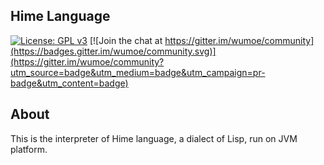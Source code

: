 ## Hime Language
[![License: GPL v3](https://img.shields.io/badge/License-GPL%20v3-blue.svg)](http://www.gnu.org/licenses/gpl-3.0) [![Join the chat at https://gitter.im/wumoe/community](https://badges.gitter.im/wumoe/community.svg)](https://gitter.im/wumoe/community?utm_source=badge&utm_medium=badge&utm_campaign=pr-badge&utm_content=badge)<br/>

## About
This is the interpreter of Hime language, a dialect of Lisp, run on JVM platform.